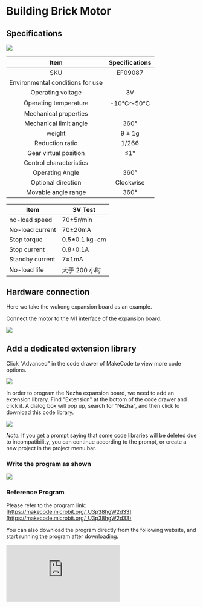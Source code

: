 # Building Brick Motor

## Specifications

![](https://wiki-media-ef.oss-cn-hongkong.aliyuncs.com/docs/microbit/sensor/octopus-sensors/sensor/images/ef09087-1.png)

| Item | Specifications |
| :-: | :-: |
| SKU | EF09087 |
| Environmental conditions for use |  |
| Operating voltage | 3V |
| Operating temperature | -10℃～50℃ |
| Mechanical properties |  |
| Mechanical limit angle | 360° |
| weight | 9 ± 1g |
| Reduction ratio | 1/266 |
| Gear virtual position | ≤1° |
| Control characteristics |  |
| Operating Angle | 360° |
| Optional direction | Clockwise |
| Movable angle range | 360° |


| Item   | 3V Test       |
|------------------|------------------|
| no-load speed | 70±5r/min      |
| No-load current | 70±20mA          |
| Stop torque | 0.5±0.1 kg-cm    |
| Stop current | 0.8±0.1A         |
| Standby current | 7±1mA            |
| No-load life | 大于 200 小时    |

## Hardware connection

Here we take the wukong expansion board as an example.

Connect the motor to the M1 interface of the expansion board.

![](https://wiki-media-ef.oss-cn-hongkong.aliyuncs.com/docs/microbit/sensor/octopus-sensors/sensor/images/ef09087-2.png)

## Add a dedicated extension library

Click "Advanced" in the code drawer of MakeCode to view more code options.

![](https://wiki-media-ef.oss-cn-hongkong.aliyuncs.com/docs/microbit/sensor/octopus-sensors/sensor/images/ef09081-3.png)

In order to program the Nezha expansion board, we need to add an extension library. Find "Extension" at the bottom of the code drawer and click it. A dialog box will pop up, search for "Nezha", and then click to download this code library.

![](https://wiki-media-ef.oss-cn-hongkong.aliyuncs.com/docs/microbit/sensor/octopus-sensors/sensor/images/ef09081-4.png)

*Note:* If you get a prompt saying that some code libraries will be deleted due to incompatibility, you can continue according to the prompt, or create a new project in the project menu bar.

### Write the program as shown

![](https://wiki-media-ef.oss-cn-hongkong.aliyuncs.com/i18n/en/docusaurus-plugin-content-docs/current/microbit/sensor/servo-and-motor/images/ef09087-5.png)

### Reference Program

Please refer to the program link: [https://makecode.microbit.org/_U3p38hgW2d33](https://makecode.microbit.org/_U3p38hgW2d33)

You can also download the program directly from the following website, and start running the program after downloading.

<div
    style={{
        position: 'relative',
        paddingBottom: '60%',
        overflow: 'hidden',
    }}
>
    <iframe
        src="https://makecode.microbit.org/_U3p38hgW2d33"
        frameborder="0"
        sandbox="allow-popups allow-forms allow-scripts allow-same-origin"
        style={{
            position: 'absolute',
            width: '100%',
            height: '100%',
        }}
    />
</div>
### Result

When button A is pressed, the motor rotates, and when button B is pressed, the motor stops rotating.

### Notes

<b>Note: When using the motor, you should pay attention to whether the motor is stuck. If the motor is stuck, there may be a risk of burning. </b>
